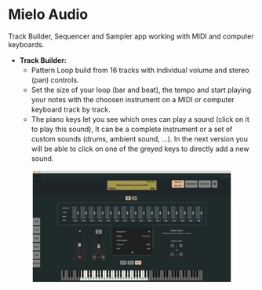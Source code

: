 <h1>Mielo Audio</h1>

Track Builder, Sequencer and Sampler app working with MIDI and computer keyboards.

<ul>
	<li>
		<b>Track Builder:</b>
		<ul>
			<li>
				Pattern Loop build from 16 tracks with individual volume and stereo (pan) controls.
			</li>
			<li>
				Set the size of your loop (bar and beat), the tempo and start playing your notes with the choosen instrument on a MIDI or computer keyboard track by track.
			</li>
			<li>
				The piano keys let you see which ones can play a sound (click on it to play this sound), It can be a complete instrument or a set of custom sounds (drums, ambient sound, ...). In the next version you will be able to click on one of the greyed keys to directly add a new sound.
			</li>
		</ul>
	</li>
</ul>



<p align="center">
	<img src="./images/mielo-1.png" width="80%" title="capture">
</p>

<style>
li {
	line-height: 20px;
	padding: 0;
}
</style>
